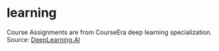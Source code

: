 # learning


Course Assignments are from CourseEra deep learning specialization. 
Source: [DeepLearning.AI](https://www.deeplearning.ai/)

